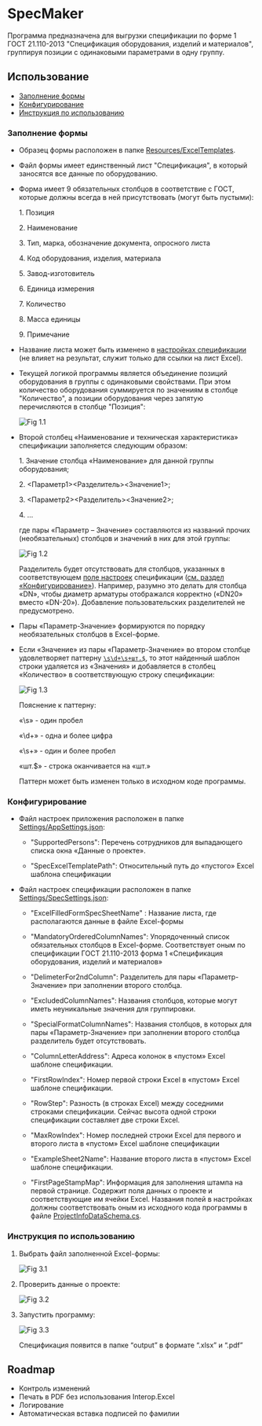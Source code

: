 # SpecMaker
Программа предназначена для выгрузки спецификации по форме 1 ГОСТ 21.110-2013 "Спецификация оборудования, изделий и материалов", группируя позиции с одинаковыми параметрами в одну группу.

## Использование
- [Заполнение формы](#Заполнение-формы)
- [Конфигурирование](#Конфигурирование)
- [Инструкция по использованию](#Инструкция-по-использованию)

### Заполнение формы
- Образец формы расположен в папке [Resources/ExcelTemplates](SpecMaker/Resources/ExcelTemplates).
- Файл формы имеет единственный лист "Спецификация", в который заносятся все данные по оборудованию.
- Форма имеет 9 обязательных столбцов в соответствие с ГОСТ, которые должны всегда в ней присутствовать (могут быть пустыми):

	1\. Позиция
	
	2\. Наименование
	
	3\. Тип, марка, обозначение документа, опросного листа
	
	4\. Код оборудования, изделия, материала
	
	5\. Завод-изготовитель
	
	6\. Единица измерения
	
	7\. Количество
	
	8\. Масса единицы
	
	9\. Примечание
	
- Название листа может быть изменено в [настройках спецификации](SpecMaker/Settings/SpecSettings.json#L2) (не влияет на результат, служит только для ссылки на лист Excel).
- Текущей логикой программы является объединение позиций оборудования в группы с одинаковыми свойствами. При этом количество оборудования суммируется по значениям в столбце "Количество", а позиции оборудования через запятую перечисляются в столбце "Позиция":
    
    ![Fig 1.1](/../master/SpecMaker/Resources/OtherPictures/fig%201.1.png "Несколько единиц оборудования в одной группе")

- Второй столбец «Наименование и техническая характеристика» спецификации заполняется следующим образом:

	1\. Значение столбца «Наименование» для данной группы оборудования;
	
	2\. <Параметр1><Разделитель><Значение1>;
	
	3\. <Параметр2><Разделитель><Значение2>;
	
	4\. …

    где пары «Параметр – Значение» составляются из названий прочих (необязательных) столбцов и значений в них для этой группы:
    
    ![Fig 1.2](/../master/SpecMaker/Resources/OtherPictures/fig%201.2.png "Заполнение свойств")

    Разделитель будет отсутствовать для столбцов, указанных в соответствующем [поле настроек](SpecMaker/Settings/SpecSettings.json#L16) спецификации ([см. раздел «Конфигурирование»](#Конфигурирование)). Например, разумно это делать для столбца «DN», чтобы диаметр арматуры отображался корректно («DN20» вместо «DN-20»). Добавление пользовательских разделителей не предусмотрено.
- Пары «Параметр-Значение» формируются по порядку необязательных столбцов в Excel-форме.
- Если «Значение» из пары «Параметр-Значение» во втором столбце удовлетворяет паттерну  [```\s\d+\s+шт.$```](SpecMaker/SpecCreator.cs#L19), то этот найденный шаблон строки удаляется из «Значения» и добавляется в столбец «Количество» в соответствующую строку спецификации:
    
    ![Fig 1.3](/../master/SpecMaker/Resources/OtherPictures/fig%201.3.png "Количество")

	Пояснение к паттерну:
	
	«\s» - один пробел
	
	«\d+» - одна и более цифра
	
	«\s+» - один и более пробел
	
	«шт.$» - строка оканчивается на «шт.»
	
	Паттерн может быть изменен только в исходном коде программы.
	

### Конфигурирование
- Файл настроек приложения расположен в папке [Settings/AppSettings.json](SpecMaker/Settings/AppSettings.json):

	+ "SupportedPersons": Перечень сотрудников для выпадающего списка окна «Данные о проекте».
	
	+ "SpecExcelTemplatePath": Относительный путь до «пустого» Excel  шаблона спецификации
- Файл настроек спецификации расположен в папке [Settings/SpecSettings.json](SpecMaker/Settings/SpecSettings.json):
	+  "ExcelFilledFormSpecSheetName" : Название листа, где располагаются данные в файле Excel-формы

	+ "MandatoryOrderedColumnNames": Упорядоченный список обязательных столбцов в Excel-форме. Соответствует оным по спецификации ГОСТ 21.110-2013 форма 1 «Спецификация оборудования, изделий и материалов»  
  
	+ "DelimeterFor2ndColumn": Разделитель для пары «Параметр-Значение» при заполнении второго столбца.  
  
	+ "ExcludedColumnNames": Названия столбцов, которые могут иметь неуникальные значения для группировки.  
  
	+ "SpecialFormatColumnNames": Названия столбцов, в которых для пары «Параметр-Значение» при заполнении второго столбца разделитель будет отсутствовать.  
  
	+ "ColumnLetterAddress": Адреса колонок в «пустом» Excel  шаблоне спецификации.  
  
	+ "FirstRowIndex": Номер первой строки Excel в «пустом» Excel шаблоне спецификации.  
  
	+ "RowStep": Разность (в строках Excel) между соседними строками спецификации. Сейчас высота одной строки спецификации составляет две строки Excel.

	+ "MaxRowIndex": Номер последней строки Excel для первого и второго листа в «пустом» Excel шаблоне спецификации  
  
	+ "ExampleSheet2Name": Название второго листа в «пустом» Excel шаблоне спецификации.
	+ "FirstPageStampMap": Информация для заполнения штампа на первой странице. Содержит поля данных о проекте и соответствующие им ячейки Excel. Названия полей в настройках должны соответствовать оным из исходного кода программы в файле [ProjectInfoDataSchema.cs](SpecMaker/DeserializationSchemas/ProjectInfoDataSchema.cs). 
	
### Инструкция по использованию
1. Выбрать файл заполненной Excel-формы:
   
    ![Fig 3.1](/../master/SpecMaker/Resources/OtherPictures/fig%203.1.png "Выбрать файл заполненной Excel-формы")
        
2. Проверить данные о проекте:
   
    ![Fig 3.2](/../master/SpecMaker/Resources/OtherPictures/fig%203.2.png "Проверить данные о проекте")

3. Запустить программу:
    
    ![Fig 3.3](/../master/SpecMaker/Resources/OtherPictures/fig%203.3.png "Запустить программу")
    
    Спецификация появится в папке “output” в формате “.xlsx” и “.pdf”

## Roadmap
- Контроль изменений
- Печать в PDF без использования Interop.Excel
- Логирование
- Автоматическая вставка подписей по фамилии
